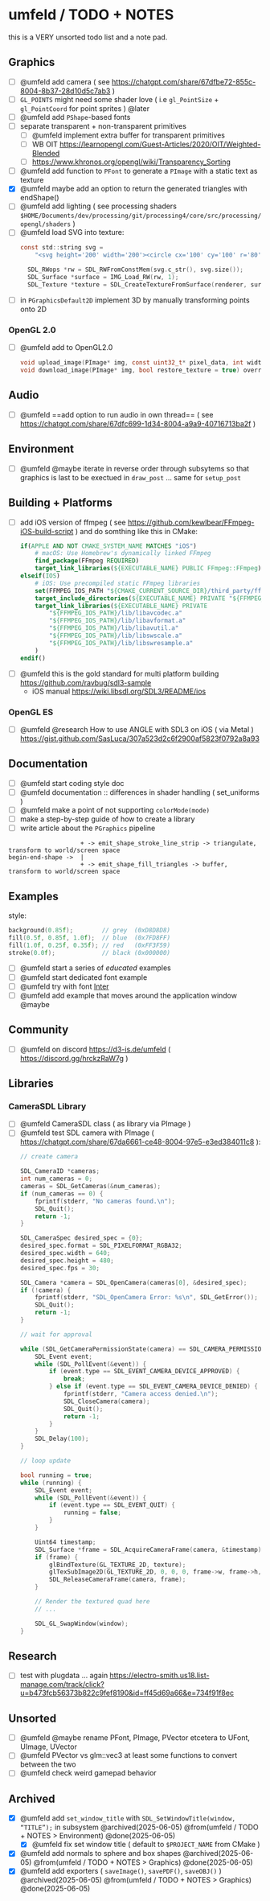 # umfeld / TODO + NOTES

this is a VERY unsorted todo list and a note pad.

## Graphics

- [ ] @umfeld add camera ( see https://chatgpt.com/share/67dfbe72-855c-8004-8b37-28d10d5c7ab3 )
- [ ] `GL_POINTS` might need some shader love ( i.e `gl_PointSize` + `gl_PointCoord` for point sprites ) @later
- [ ] @umfeld add `PShape`-based fonts
- [ ] separate transparent + non-transparent primitives
    - [ ] @umfeld implement extra buffer for transparent primitives
    - [ ] WB OIT https://learnopengl.com/Guest-Articles/2020/OIT/Weighted-Blended
    - [ ] https://www.khronos.org/opengl/wiki/Transparency_Sorting
- [ ] @umfeld add function to `PFont` to generate a `PImage` with a static text as texture
- [x] @umfeld maybe add an option to return the generated triangles with endShape()
- [ ] @umfeld add lighting ( see processing shaders `$HOME/Documents/dev/processing/git/processing4/core/src/processing/opengl/shaders` )
- [ ] @umfeld load SVG into texture:
    ```C
    const std::string svg =
        "<svg height='200' width='200'><circle cx='100' cy='100' r='80' stroke='white' stroke-width='4' fill='black'/></svg>";
    
      SDL_RWops *rw = SDL_RWFromConstMem(svg.c_str(), svg.size());
      SDL_Surface *surface = IMG_Load_RW(rw, 1);
      SDL_Texture *texture = SDL_CreateTextureFromSurface(renderer, surface);
    ```
- [ ] in `PGraphicsDefault2D` implement 3D by manually transforming points onto 2D 

### OpenGL 2.0

- [ ] @umfeld add to OpenGL2.0
    ```C
    void upload_image(PImage* img, const uint32_t* pixel_data, int width, int height, int offset_x, int offset_y, bool mipmapped) override;
    void download_image(PImage* img, bool restore_texture = true) override;
    ```

## Audio

- [ ] @umfeld ==add option to run audio in own thread== ( see https://chatgpt.com/share/67dfc699-1d34-8004-a9a9-40716713ba2f )

## Environment

- [ ] @umfeld @maybe iterate in reverse order through subsytems so that graphics is last to be exectued in `draw_post` … same for `setup_post`

## Building + Platforms

- [ ] add iOS version of ffmpeg ( see https://github.com/kewlbear/FFmpeg-iOS-build-script ) and do somthing like this in CMake:
    ```cmake
    if(APPLE AND NOT CMAKE_SYSTEM_NAME MATCHES "iOS")
        # macOS: Use Homebrew's dynamically linked FFmpeg
        find_package(FFmpeg REQUIRED)
        target_link_libraries(${EXECUTABLE_NAME} PUBLIC FFmpeg::FFmpeg)
    elseif(IOS)
        # iOS: Use precompiled static FFmpeg libraries
        set(FFMPEG_IOS_PATH "${CMAKE_CURRENT_SOURCE_DIR}/third_party/ffmpeg-ios")
        target_include_directories(${EXECUTABLE_NAME} PRIVATE "${FFMPEG_IOS_PATH}/include")
        target_link_libraries(${EXECUTABLE_NAME} PRIVATE 
            "${FFMPEG_IOS_PATH}/lib/libavcodec.a"
            "${FFMPEG_IOS_PATH}/lib/libavformat.a"
            "${FFMPEG_IOS_PATH}/lib/libavutil.a"
            "${FFMPEG_IOS_PATH}/lib/libswscale.a"
            "${FFMPEG_IOS_PATH}/lib/libswresample.a"
        )
    endif()
    ```
- [ ] @umfeld this is the gold standard for multi platform building https://github.com/ravbug/sdl3-sample
    - iOS manual https://wiki.libsdl.org/SDL3/README/ios

### OpenGL ES

- [ ] @umfeld @research How to use ANGLE with SDL3 on iOS ( via Metal ) https://gist.github.com/SasLuca/307a523d2c6f2900af5823f0792a8a93

## Documentation

- [ ] @umfeld start coding style doc
- [ ] @umfeld documentation :: differences in shader handling ( set_uniforms )
- [ ] @umfeld make a point of not supporting `colorMode(mode)`
- [ ] make a step-by-step guide of how to create a library
- [ ] write article about the `PGraphics` pipeline
 ```
                     + -> emit_shape_stroke_line_strip -> triangulate, transform to world/screen space
 begin-end-shape ->  |
                     + -> emit_shape_fill_triangles -> buffer, transform to world/screen space
 ```

## Examples

style:

```C
background(0.85f);        // grey  (0xD8D8D8)
fill(0.5f, 0.85f, 1.0f);  // blue  (0x7FD8FF)
fill(1.0f, 0.25f, 0.35f); // red   (0xFF3F59)
stroke(0.0f);             // black (0x000000)
```

- [ ] @umfeld start a series of *educated* examples
- [ ] @umfeld start dedicated font example
- [ ] @umfeld try with font [Inter](https://rsms.me/inter/)
- [ ] @umfeld add example that moves around the application window @maybe

## Community

- [ ] @umfeld on discord https://d3-is.de/umfeld ( https://discord.gg/hrckzRaW7g )

## Libraries

### CameraSDL Library

- [ ] @umfeld CameraSDL class ( as library via PImage )
- [ ] @umfeld test SDL camera with PImage ( https://chatgpt.com/share/67da6661-ce48-8004-97e5-e3ed384011c8 ):
    ```c
    // create camera
    
    SDL_CameraID *cameras;
    int num_cameras = 0;
    cameras = SDL_GetCameras(&num_cameras);
    if (num_cameras == 0) {
        fprintf(stderr, "No cameras found.\n");
        SDL_Quit();
        return -1;
    }
    
    SDL_CameraSpec desired_spec = {0};
    desired_spec.format = SDL_PIXELFORMAT_RGBA32;
    desired_spec.width = 640;
    desired_spec.height = 480;
    desired_spec.fps = 30;
    
    SDL_Camera *camera = SDL_OpenCamera(cameras[0], &desired_spec);
    if (!camera) {
        fprintf(stderr, "SDL_OpenCamera Error: %s\n", SDL_GetError());
        SDL_Quit();
        return -1;
    }
    
    // wait for approval
    
    while (SDL_GetCameraPermissionState(camera) == SDL_CAMERA_PERMISSION_PENDING) {
        SDL_Event event;
        while (SDL_PollEvent(&event)) {
            if (event.type == SDL_EVENT_CAMERA_DEVICE_APPROVED) {
                break;
            } else if (event.type == SDL_EVENT_CAMERA_DEVICE_DENIED) {
                fprintf(stderr, "Camera access denied.\n");
                SDL_CloseCamera(camera);
                SDL_Quit();
                return -1;
            }
        }
        SDL_Delay(100);
    }
    
    // loop update
    
    bool running = true;
    while (running) {
        SDL_Event event;
        while (SDL_PollEvent(&event)) {
            if (event.type == SDL_EVENT_QUIT) {
                running = false;
            }
        }
    
        Uint64 timestamp;
        SDL_Surface *frame = SDL_AcquireCameraFrame(camera, &timestamp);
        if (frame) {
            glBindTexture(GL_TEXTURE_2D, texture);
            glTexSubImage2D(GL_TEXTURE_2D, 0, 0, 0, frame->w, frame->h, GL_RGBA, GL_UNSIGNED_BYTE, frame->pixels);
            SDL_ReleaseCameraFrame(camera, frame);
        }
    
        // Render the textured quad here
        // ...
    
        SDL_GL_SwapWindow(window);
    }
    ```

## Research

- [ ] test with plugdata … again https://electro-smith.us18.list-manage.com/track/click?u=b473fcb56373b822c9fef8190&id=ff45d69a66&e=734f91f8ec

## Unsorted

- [ ] @umfeld @maybe rename PFont, PImage, PVector etcetera to UFont, UImage, UVector
- [ ] @umfeld PVector vs glm::vec3 at least some functions to convert between the two
- [ ] @umfeld check weird gamepad behavior

## Archived

- [x] @umfeld add `set_window_title` with `SDL_SetWindowTitle(window, “TITLE”);` in subsystem @archived(2025-06-05) @from(umfeld / TODO + NOTES > Environment) @done(2025-06-05)
    - [x] @umfeld fix set window title ( default to `$PROJECT_NAME` from CMake )
- [x] @umfeld add normals to sphere and box shapes @archived(2025-06-05) @from(umfeld / TODO + NOTES > Graphics) @done(2025-06-05)
- [x] @umfeld add exporters ( `saveImage()`, `savePDF()`, `saveOBJ()` ) @archived(2025-06-05) @from(umfeld / TODO + NOTES > Graphics) @done(2025-06-05)

